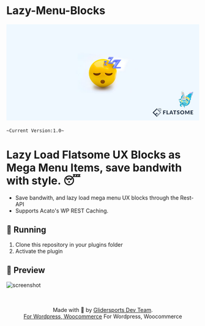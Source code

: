# Lazy-Menu-Blocks
<img src="https://github.com/ryntab/Lazy-Menu-Blocks/blob/main/Banner.jpg">

`~Current Version:1.0~`

# Lazy Load Flatsome UX Blocks as Mega Menu Items, save bandwith with style. 😴
- Save bandwith, and lazy load mega menu UX blocks through the Rest-API
- Supports Acato's WP REST Caching.

## 🚚 Running

1. Clone this repository in your plugins folder
1. Activate the plugin

## 🎁 Preview

![screenshot]()

<p align="center">
    <br/><br/>
    Made with 💜 by <a href="https://glidersports.com/">Glidersports Dev Team</a>.<br/>
    <a href="#">For Wordpress, Woocommerce</a>
    For Wordpress, Woocommerce
</p>
